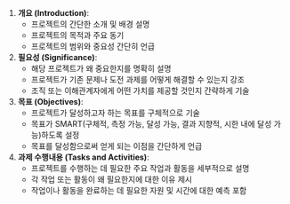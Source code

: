 1. **개요 (Introduction)**:
    - 프로젝트의 간단한 소개 및 배경 설명
    - 프로젝트의 목적과 주요 동기
    - 프로젝트의 범위와 중요성 간단히 언급
2. **필요성 (Significance)**:
    - 해당 프로젝트가 왜 중요한지를 명확히 설명
    - 프로젝트가 기존 문제나 도전 과제를 어떻게 해결할 수 있는지 강조
    - 조직 또는 이해관계자에게 어떤 가치를 제공할 것인지 간략하게 기술
3. **목표 (Objectives)**:
    - 프로젝트가 달성하고자 하는 목표를 구체적으로 기술
    - 목표가 SMART(구체적, 측정 가능, 달성 가능, 결과 지향적, 시한 내에 달성 가능)하도록 설정
    - 목표를 달성함으로써 얻게 되는 이점을 간단하게 언급
4. **과제 수행내용 (Tasks and Activities)**:
    - 프로젝트를 수행하는 데 필요한 주요 작업과 활동을 세부적으로 설명
    - 각 작업 또는 활동이 왜 필요한지에 대한 이유 제시
    - 작업이나 활동을 완료하는 데 필요한 자원 및 시간에 대한 예측 포함

